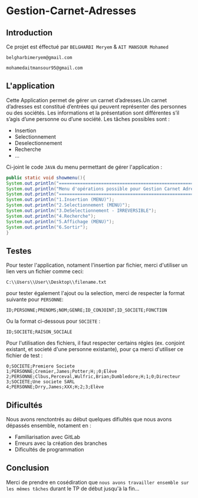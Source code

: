 # Gestion-Carnet-Adresses
## Introduction

Ce projet est éffectué par     `BELGHARBI Meryem` &     `AIT MANSOUR Mohamed`

```
belgharbimeryem@gmail.com
```
```
mohamedaitmansour95@gmail.com
```

## L'application
Cette Application permet de gérer un carnet d’adresses.Un carnet d’adresses est constitué d’entrées qui peuvent représenter des personnes ou des sociétés. Les informations et la présentation sont différentes s’il s’agis d’une personne ou d’une société. Les tâches possibles sont :
  - Insertion
  - Selectionnement
  - Deselectionnement
  - Recherche
  - ...

Ci-joint le code `JAVA` du menu permettant de gérer l'application :

```java
public static void showmenu(){
System.out.println("=======================================================");
System.out.println("Menu d'opérations possible pour Gestion Carnet Adresses");
System.out.println("=======================================================");
System.out.println("1.Insertion (MENU)");
System.out.println("2.Selectionnement (MENU)");
System.out.println("3.DeSelectionnement - IRREVERSIBLE");
System.out.println("4.Recherche");
System.out.println("5.Affichage (MENU)");
System.out.println("6.Sortir");
}
```
## Testes
Pour tester l'application, notament l'insertion par fichier, merci d'utiliser un lien vers un fichier comme ceci:
```
C:\\Users\\User\\Desktop\\filename.txt
```
pour tester également l'ajout ou la selection, merci de respecter la format suivante pour `PERSONNE`:
```
ID;PERSONNE;PRENOMS;NOM;GENRE;ID_CONJOINT;ID_SOCIETE;FONCTION
```
Ou la format ci-dessous pour `SOCIETE` : 
```
ID;SOCIETE;RAISON_SOCIALE
```

Pour l'utilisation des fichiers, il faut respecter certains régles (ex. conjoint existant, et societé d'une personne existante), pour ça merci d'utiliser ce fichier de test :
```
0;SOCIETE;Premiere Societe
1;PERSONNE;Cremier,James;Potter;H;;0;Elève
2;PERSONNE;Clbus,Perceval,Wulfric,Brian;Dumbledore;H;1;0;Directeur
3;SOCIETE;Une societe SARL
4;PERSONNE;Drry,James;XXX;H;2;3;Elève
```
## Dificultés
Nous avons renctontrés au début quelques difiultés que nous avons dépassés ensemble, notament en :
 - Familiarisation avec GitLab
 - Erreurs avec la création des branches
 - Dificultés de programmation 
 

## Conclusion
Merci de prendre en cosédiration que `nous avons travailler ensemble sur les mêmes tâches` durant le TP de début jusqu'à la fin...
